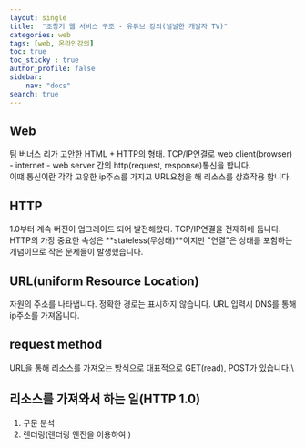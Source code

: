 ```yaml
---
layout: single
title:  "초창기 웹 서비스 구조 - 유튜브 강의(널널한 개발자 TV)"
categories: web
tags: [web, 온라인강의]
toc: true
toc_sticky : true
author_profile: false
sidebar:
    nav: "docs"
search: true
---
```


## Web
팀 버너스 리가 고안한 HTML + HTTP의 형태. TCP/IP연결로 web client(browser) -  internet - web server 간의 http(request, response)통신을 합니다.  
이떄 통신이란 각각 고유한 ip주소를 가지고 URL요청을 해 리소스를 상호작용 합니다.

## HTTP
1.0부터 계속 버전이 업그레이드 되어 발전해왔다. TCP/IP연결을 전재하에 둡니다.  
HTTP의 가장 중요한 속성은 **stateless(무상태)**이지만 "연결"은 상태를 포함하는 개념이므로 작은 문제들이 발생했습니다.

## URL(uniform Resource Location)
자원의 주소를 나타냅니다. 정확한 경로는 표시하지 않습니다. URL 입력시 DNS를 통해 ip주소를 가져옵니다.  

## request method
URL을 통해 리소스를 가져오는 방식으로 대표적으로 GET(read), POST가 있습니다.\\

## 리소스를 가져와서 하는 일(HTTP 1.0)
1. 구문 분석 
2. 렌더링(렌더링 엔진을 이용하여 )
